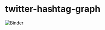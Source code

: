# twitter-hashtag-graph

[![Binder](https://mybinder.org/badge_logo.svg)](https://mybinder.org/v2/gh/lucas91batista/twitter-hashtag-graph/master?urlpath=lab)
